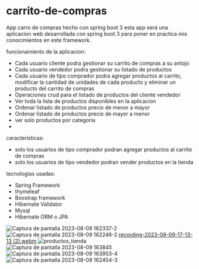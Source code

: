 # carrito-de-compras
App carro de compras hecho con spring boot 3
esta app será una aplicacion web desarrollada con spring boot 3
para poner en practica mis conocimientos en este framework.



funcionamiento de la aplicacion:
- Cada usuario cliente podra gestionar su carrito de compras  a su antojo
- Cada usuario vendedor podra gestionar su listado de productos
- Cada usuario de tipo comprador podra agregar productos al carrito, modificar la cantidad de unidades de cada producto y eliminar un producto del carrito de compras 
- Operaciones crud para el listado de productos del cliente vendedor
- Ver toda la lista de productos disponibles en la aplicacion
- Ordenar listado de productos precio de menor a mayor
- Ordenar listado de productos precio de mayor a  menor
- ver solo productos por categoria
- 

caracteristicas:
- solo los usuarios de tipo comprador podran agregar productos al carrito de compras
- solo los usuarios de tipo vendedor podran vender productos en la tienda



tecnologias usadas:
- Spring Framework
- thymeleaf
- Boostrap framework
- Hibernate Validator
- Mysql
- Hibernate ORM o JPA



![Captura de pantalla 2023-08-09 162337-2](https://github.com/mateorodriguez-byte/carrito-de-compras/assets/107595139/b433854f-f70c-441b-bc50-a7e643dc3118)
![Captura de pantalla 2023-08-09 162246-2](https://github.com/mateorodriguez-byte/carrito-de-compras/assets/107595139/7ec200db-fbc3-4408-a7a8-d36e5b783db7)
[recording-2023-08-09-17-13-13 (2).webm](https://github.com/mateorodriguez-byte/carrito-de-compras/assets/107595139/b20aab38-1a39-4705-bd7c-fe8a2e5a63d8)
![productos_tienda](https://github.com/mateorodriguez-byte/carrito-de-compras/assets/107595139/910f3638-697e-4ca2-9fd6-744507eb54c5)
![Captura de pantalla 2023-08-09 163845](https://github.com/mateorodriguez-byte/carrito-de-compras/assets/107595139/5994827f-adb3-4a7a-8bb6-e463c03da846)
![Captura de pantalla 2023-08-09 163953-4](https://github.com/mateorodriguez-byte/carrito-de-compras/assets/107595139/13baab0e-334a-4f66-94e6-61651a2e383f)
![Captura de pantalla 2023-08-09 162454-3](https://github.com/mateorodriguez-byte/carrito-de-compras/assets/107595139/b612133d-a788-4378-b025-95c48fc6aff6)



